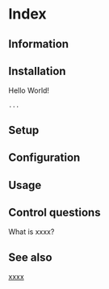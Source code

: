 # Index

## Information

## Installation

Hello World!
  
    ...

## Setup

## Configuration

## Usage

## Control questions

What is xxxx?

## See also

[xxxx](http://yyyyy)
